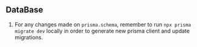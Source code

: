 ## DataBase

1. For any changes made on `prisma.schema`, remember to run `npx prisma migrate dev` locally in order to generate new prisma client and update migrations.
